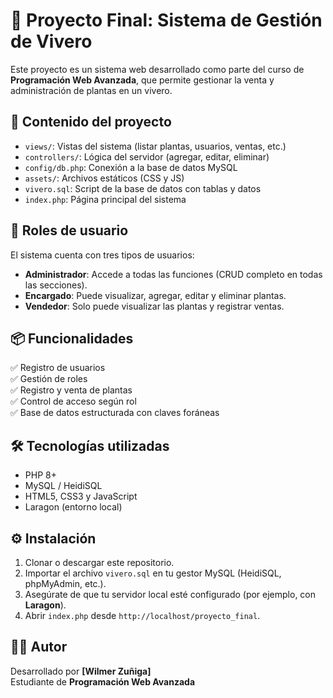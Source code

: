 # 🌿 Proyecto Final: Sistema de Gestión de Vivero

Este proyecto es un sistema web desarrollado como parte del curso de **Programación Web Avanzada**, que permite gestionar la venta y administración de plantas en un vivero.

## 📁 Contenido del proyecto

- `views/`: Vistas del sistema (listar plantas, usuarios, ventas, etc.)
- `controllers/`: Lógica del servidor (agregar, editar, eliminar)
- `config/db.php`: Conexión a la base de datos MySQL
- `assets/`: Archivos estáticos (CSS y JS)
- `vivero.sql`: Script de la base de datos con tablas y datos
- `index.php`: Página principal del sistema

## 👥 Roles de usuario

El sistema cuenta con tres tipos de usuarios:

- **Administrador**: Accede a todas las funciones (CRUD completo en todas las secciones).
- **Encargado**: Puede visualizar, agregar, editar y eliminar plantas.
- **Vendedor**: Solo puede visualizar las plantas y registrar ventas.

## 📦 Funcionalidades

✅ Registro de usuarios  
✅ Gestión de roles  
✅ Registro y venta de plantas  
✅ Control de acceso según rol  
✅ Base de datos estructurada con claves foráneas  

## 🛠️ Tecnologías utilizadas

- PHP 8+
- MySQL / HeidiSQL
- HTML5, CSS3 y JavaScript
- Laragon (entorno local)

## ⚙️ Instalación

1. Clonar o descargar este repositorio.
2. Importar el archivo `vivero.sql` en tu gestor MySQL (HeidiSQL, phpMyAdmin, etc.).
3. Asegúrate de que tu servidor local esté configurado (por ejemplo, con **Laragon**).
4. Abrir `index.php` desde `http://localhost/proyecto_final`.



## 👨‍💻 Autor

Desarrollado por **[Wilmer Zuñiga]**  
Estudiante de **Programación Web Avanzada**
